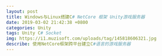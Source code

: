 ```yaml
---
layout: post
title: Windows与Linux搭建C# NetCore 框架 Unity游戏服务器
date: 2019-03-02 21:42:38 +0800
categories: Unity
tags: Unity C# Socket
img: https://i1.muzisoft.com/uploads/tag/145818606321.jpg
describe: 使用NetCore框架跨平台建立C#语言的游戏服务器
---
```

